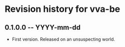# Revision history for vva-be

## 0.1.0.0 -- YYYY-mm-dd

* First version. Released on an unsuspecting world.
